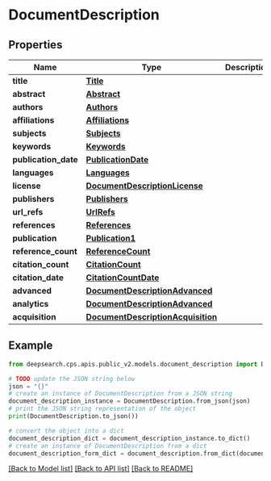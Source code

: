 # DocumentDescription


## Properties

Name | Type | Description | Notes
------------ | ------------- | ------------- | -------------
**title** | [**Title**](Title.md) |  | [optional] 
**abstract** | [**Abstract**](Abstract.md) |  | [optional] 
**authors** | [**Authors**](Authors.md) |  | [optional] 
**affiliations** | [**Affiliations**](Affiliations.md) |  | [optional] 
**subjects** | [**Subjects**](Subjects.md) |  | [optional] 
**keywords** | [**Keywords**](Keywords.md) |  | [optional] 
**publication_date** | [**PublicationDate**](PublicationDate.md) |  | [optional] 
**languages** | [**Languages**](Languages.md) |  | [optional] 
**license** | [**DocumentDescriptionLicense**](DocumentDescriptionLicense.md) |  | [optional] 
**publishers** | [**Publishers**](Publishers.md) |  | [optional] 
**url_refs** | [**UrlRefs**](UrlRefs.md) |  | [optional] 
**references** | [**References**](References.md) |  | [optional] 
**publication** | [**Publication1**](Publication1.md) |  | [optional] 
**reference_count** | [**ReferenceCount**](ReferenceCount.md) |  | [optional] 
**citation_count** | [**CitationCount**](CitationCount.md) |  | [optional] 
**citation_date** | [**CitationCountDate**](CitationCountDate.md) |  | [optional] 
**advanced** | [**DocumentDescriptionAdvanced**](DocumentDescriptionAdvanced.md) |  | [optional] 
**analytics** | [**DocumentDescriptionAdvanced**](DocumentDescriptionAdvanced.md) |  | [optional] 
**acquisition** | [**DocumentDescriptionAcquisition**](DocumentDescriptionAcquisition.md) |  | [optional] 

## Example

```python
from deepsearch.cps.apis.public_v2.models.document_description import DocumentDescription

# TODO update the JSON string below
json = "{}"
# create an instance of DocumentDescription from a JSON string
document_description_instance = DocumentDescription.from_json(json)
# print the JSON string representation of the object
print(DocumentDescription.to_json())

# convert the object into a dict
document_description_dict = document_description_instance.to_dict()
# create an instance of DocumentDescription from a dict
document_description_form_dict = document_description.from_dict(document_description_dict)
```
[[Back to Model list]](../README.md#documentation-for-models) [[Back to API list]](../README.md#documentation-for-api-endpoints) [[Back to README]](../README.md)


